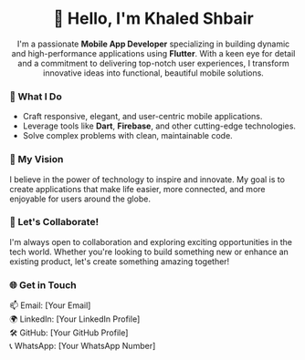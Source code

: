 <h1 align="center">👋 Hello, I'm Khaled Shbair</h1>

<p align="center">I'm a passionate <strong>Mobile App Developer</strong> specializing in building dynamic and high-performance applications using <strong>Flutter</strong>. With a keen eye for detail and a commitment to delivering top-notch user experiences, I transform innovative ideas into functional, beautiful mobile solutions.</p>

<h3 align="left">🔹 What I Do</h3>
<ul>
  <li>Craft responsive, elegant, and user-centric mobile applications.</li>
  <li>Leverage tools like <strong>Dart</strong>, <strong>Firebase</strong>, and other cutting-edge technologies.</li>
  <li>Solve complex problems with clean, maintainable code.</li>
</ul>

<h3 align="left">🔹 My Vision</h3>
<p align="left">
  I believe in the power of technology to inspire and innovate. My goal is to create applications that make life easier, more connected, and more enjoyable for users around the globe.
</p>

<h3 align="left">🔹 Let's Collaborate!</h3>
<p align="left">
  I'm always open to collaboration and exploring exciting opportunities in the tech world. Whether you're looking to build something new or enhance an existing product, let's create something amazing together!
</p>

<h3 align="left">🌐 Get in Touch</h3>
<p align="left">
  📫 Email: [Your Email] <br>
  🌍 LinkedIn: [Your LinkedIn Profile] <br>
  🛠 GitHub: [Your GitHub Profile] <br>
  📞 WhatsApp: [Your WhatsApp Number]
</p>
